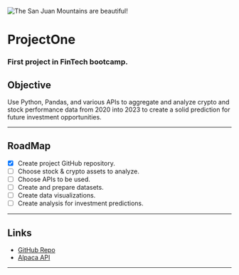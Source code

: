 ![The San Juan Mountains are beautiful!](https://images.unsplash.com/photo-1560221328-12fe60f83ab8?ixlib=rb-4.0.3&ixid=MnwxMjA3fDB8MHxwaG90by1wYWdlfHx8fGVufDB8fHx8&auto=format&fit=crop&w=2074&q=80 "San Juan Mountains")

# ProjectOne
### # 

### First project in FinTech bootcamp.

## Objective

Use Python, Pandas, and various APIs to aggregate and analyze crypto and stock performance data from 2020 into 2023 to create a solid prediction for future investment opportunities.

---

## RoadMap

- [x]  Create project GitHub repository.
- [ ]  Choose stock & crypto assets to analyze.
- [ ]  Choose APIs to be used.
- [ ]  Create and prepare datasets.
- [ ]  Create data visualizations.
- [ ]  Create analysis for investment predictions.

---

## Links

- [GitHub Repo](https://github.com/damian-robinson/project)
- [Alpaca API](https://www.notion.so/ProjectOne-3e34d9d8df7449e4b0e82d25c183be05)

---
